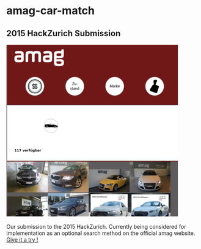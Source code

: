 # amag-car-match
## 2015 HackZurich Submission
![Amag car match](https://raw.githubusercontent.com/Hadjimina/amag-car-match/master/amag.png)


Our submission to the 2015 HackZurich. 
Currently being considered for implementation as an optional search method on the official amag website.
[Give it a try !](46.101.106.1:8080)
